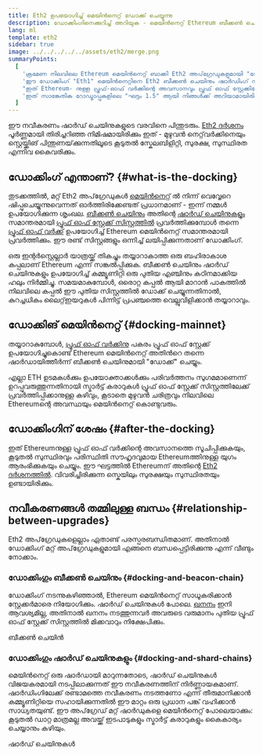 ```yaml
---
title: Eth2 ഉപയോഗിച്ച് മെയിൻനെറ്റ് ഡോക്ക് ചെയ്യുന്നു
description: ഡോക്കിംഗിനെക്കുറിച്ച് അറിയുക - മെയിൻനെറ്റ് Ethereum ബീക്കൺ ചെയിൻ ഏകോപിപ്പിക്കുന്ന പ്രൂഫ് ഓഫ് സ്റ്റേക്ക് സിസ്റ്റത്തിൽ ചേരുമ്പോൾ.
lang: ml
template: eth2
sidebar: true
image: ../../../../../assets/eth2/merge.png
summaryPoints:
  [
    'ക്രമേണ നിലവിലെ Ethereum മെയിൻനെറ്റ് ബാക്കി Eth2 അപ്‌ഗ്രേഡുകളുമായി "ഡോക്ക്" ചെയ്യും.',
    'ഈ ഡോക്കിംഗ് "Eth1" മെയിൻനെറ്റിനെ Eth2 ബീക്കൺ ചെയിനും ഷാർഡിംഗ് സിസ്റ്റവുമായി ലയിപ്പിക്കും.',
    "ഇത് Ethereum- നുള്ള പ്രൂഫ്-ഓഫ് വർക്കിന്റെ അവസാനവും പ്രൂഫ് ഓഫ് സ്റ്റേക്കിലേക്കുള്ള പൂർണ്ണമായ പരിവർത്തനവും അടയാളപ്പെടുത്തും.",
    'ഇത് സാങ്കേതിക റോഡ്മാപ്പുകളിലെ "ഘട്ടം 1.5" ആയി നിങ്ങൾക്ക് അറിയാമായിരിക്കും.',
  ]
---
```


<UpgradeStatus date="~Q1/Q2 2022">
    ഈ നവീകരണം ഷാർഡ് ചെയിനുകളുടെ വരവിനെ പിന്തുടരും. <a href="/eth2/vision/">Eth2 ദർശനം</a> പൂർണ്ണമായി തിരിച്ചറിഞ്ഞ നിമിഷമായിരിക്കും ഇത് - മുഴുവൻ നെറ്റ്‌വർക്കിനെയും സ്റ്റെയ്ക്കിങ് പിന്തുണയ്‌ക്കുന്നതിലൂടെ കൂടുതൽ സ്കേലബിളിറ്റി, സുരക്ഷ, സുസ്ഥിരത എന്നിവ കൈവരിക്കും.
</UpgradeStatus>

## ഡോക്കിംഗ് എന്താണ്? {#what-is-the-docking}

തുടക്കത്തിൽ, മറ്റ് Eth2 അപ്‌ഗ്രേഡുകൾ [മെയിൻനെറ്റ്](/glossary/#mainnet) ൽ നിന്ന് വെവ്വേറെ ഷിപ്പുചെയ്യുന്നുവെന്നത് ഓർത്തിരിക്കേണ്ടത് പ്രധാനമാണ് - ഇന്ന് നമ്മൾ ഉപയോഗിക്കുന്ന ശൃംഖല. [ബീക്കൺ ചെയിനും](/eth2/beacon-chain/) അതിന്റെ [ഷാർഡ് ചെയിനുകളും](/eth2/shard-chains/) സമാന്തരമായി [പ്രൂഫ് ഓഫ് സ്റ്റേക്ക് സിസ്റ്റത്തിൽ](/developers/docs/consensus-mechanisms/pos/) പ്രവർത്തിക്കുമ്പോൾ തന്നെ [പ്രൂഫ് ഓഫ് വർക്ക്](/developers/docs/consensus-mechanisms/pow/) ഉപയോഗിച്ച് Ethereum മെയിൻനെറ്റ് സമാന്തരമായി പ്രവർത്തിക്കും. ഈ രണ്ട് സിസ്റ്റങ്ങളും ഒന്നിച്ച് ലയിപ്പിക്കുന്നതാണ് ഡോക്കിംഗ്.

ഒരു ഇന്റർസ്റ്റെല്ലാർ യാത്രയ്ക്ക് തികച്ചും തയ്യാറാകാത്ത ഒരു ബഹിരാകാശ കപ്പലാണ് Ethereum എന്ന് സങ്കൽപ്പിക്കുക. ബീക്കൺ ചെയിനും ഷാർഡ് ചെയിനുകളും ഉപയോഗിച്ച് കമ്മ്യൂണിറ്റി ഒരു പുതിയ എഞ്ചിനും കഠിനമാക്കിയ ഹലും നിർമ്മിച്ചു. സമയമാകുമ്പോൾ, ഒരൊറ്റ കപ്പൽ ആയി മാറാന്‍ പാകത്തില്‍ നിലവിലെ കപ്പൽ ഈ പുതിയ സിസ്റ്റത്തിൽ ഡോക്ക് ചെയ്യുന്നതിനാൽ, കുറച്ചധികം ലൈറ്റ്‌ഇയറുകൾ പിന്നിട്ട് പ്രപഞ്ചത്തെ വെല്ലുവിളിക്കാന്‍ തയ്യാറാവും.

## ഡോക്കിങ് മെയിൻനെറ്റ് {#docking-mainnet}

തയ്യാറാകുമ്പോൾ, [പ്രൂഫ് ഓഫ് വർക്കിനു](/developers/docs/consensus-mechanisms/pow/) പകരം പ്രൂഫ് ഓഫ് സ്റ്റേക്ക് ഉപയോഗിച്ചുകൊണ്ട് Ethereum മെയിൻനെറ്റ് അതിന്‍റെ തന്നെ ഷാര്‍ഡായിത്തീര്‍ന്ന് ബീക്കൺ ചെയിനുമായി "ഡോക്ക്" ചെയ്യും.

എല്ലാ ETH ഉടമകൾക്കും ഉപയോക്താക്കൾക്കും പരിവർത്തനം സുഗമമാണെന്ന് ഉറപ്പുവരുത്തുന്നതിനായി സ്മാർട്ട് കരാറുകൾ പ്രൂഫ് ഓഫ് സ്റ്റേക്ക് സിസ്റ്റത്തിലേക്ക് പ്രവർത്തിപ്പിക്കാനുള്ള കഴിവും, കൂടാതെ മുഴുവൻ ചരിത്രവും നിലവിലെ Ethereumന്റെ അവസ്ഥയും മെയിൻനെറ്റ് കൊണ്ടുവരും.

<!-- ### Improving mainnet

Before mainnet docks with the new eth2 system, it’s probably worthwhile sorting some of the issues that are in flight – often referred to as Ethereum1.x.

These include Improvements for

- **End users**: like [EIP-1559](https://eips.ethereum.org/EIPS/eip-1559) which changes the way users bid for blockspace. In other words, making transaction fees more efficient for end users.
- **Client runners**: making running clients more sustainable by capping disk space requirements.
- **Developers**: upgrading the EVM to be more flexible.

Plus many more.

[More on Ethereum1.x](/en/learn/#eth-1x)

These improvements all have a place in Eth2 so it’s likely that their progress may affect the timing of the docking. -->

## ഡോക്കിംഗിന് ശേഷം {#after-the-docking}

ഇത് Ethereumനുള്ള പ്രൂഫ് ഓഫ് വർക്കിന്റെ അവസാനത്തെ സൂചിപ്പിക്കുകയും, കൂടുതൽ സുസ്ഥിരവും പരിസ്ഥിതി സൗഹൃദവുമായ Ethereumത്തിനുള്ള യുഗം ആരംഭിക്കുകയും ചെയ്യും. ഈ ഘട്ടത്തിൽ Ethereumന് അതിന്റെ [Eth2 ദർശനത്തിൽ](/eth2/vision/). വിവരിച്ചിരിക്കുന്ന സ്കെയിലും സുരക്ഷയും സുസ്ഥിരതയും ഉണ്ടായിരിക്കും.

## നവീകരണങ്ങൾ തമ്മിലുള്ള ബന്ധം {#relationship-between-upgrades}

Eth2 അപ്‌ഗ്രേഡുകളെല്ലാം ഏതാണ്ട് പരസ്പരബന്ധിതമാണ്. അതിനാൽ ഡോക്കിംഗ് മറ്റ് അപ്‌ഗ്രേഡുകളുമായി എങ്ങനെ ബന്ധപ്പെട്ടിരിക്കുന്നു എന്ന് വീണ്ടും നോക്കാം.

### ഡോക്കിംഗും ബീക്കൺ ചെയിനും {#docking-and-beacon-chain}

ഡോക്കിംഗ് നടന്നുകഴിഞ്ഞാൽ, Ethereum മെയിൻനെറ്റ് സാധൂകരിക്കാൻ സ്റ്റേക്കർമാരെ നിയോഗിക്കും. ഷാർഡ് ചെയിനുകൾ പോലെ. [ഖനനം](/developers/docs/consensus-mechanisms/pow/mining/) ഇനി ആവശ്യമില്ല, അതിനാൽ ഖനനം നടത്തുന്നവര്‍ അവരുടെ വരുമാനം പുതിയ പ്രൂഫ് ഓഫ് സ്റ്റേക്ക് സിസ്റ്റത്തിൽ മിക്കവാറും നിക്ഷേപിക്കും.

<ButtonLink to="/eth2/beacon-chain/">ബീക്കൺ ചെയിൻ</ButtonLink>

### ഡോക്കിംഗും ഷാർഡ് ചെയിനുകളും {#docking-and-shard-chains}

മെയിൻനെറ്റ് ഒരു ഷാർഡായി മാറുന്നതോടെ, ഷാർഡ് ചെയിനുകൾ വിജയകരമായി നടപ്പിലാക്കുന്നത് ഈ നവീകരണത്തിന് നിർണ്ണായകമാണ്. ഷാർഡിംഗിലേക്ക് രണ്ടാമത്തെ നവീകരണം നടത്തണോ എന്ന് തീരുമാനിക്കാൻ കമ്മ്യൂണിറ്റിയെ സഹായിക്കുന്നതിൽ ഈ മാറ്റം ഒരു പ്രധാന പങ്ക് വഹിക്കാൻ സാധ്യതയുണ്ട്. ഈ അപ്‌ഗ്രേഡ് മറ്റ് ഷാർഡുകളെ മെയിൻനെറ്റ് പോലെയാക്കും: കൂടുതൽ ഡാറ്റ മാത്രമല്ല അവയ്ക്ക് ഇടപാടുകളും സ്മാർട്ട് കരാറുകളും കൈകാര്യം ചെയ്യാനും കഴിയും.

<ButtonLink to="/eth2/shard-chains/">ഷാർഡ് ചെയിനുകള്‍</ButtonLink>
